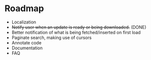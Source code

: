 Roadmap
=========
* Localization
* ~~Notify user when an update is ready or being downloaded.~~ (DONE)
* Better notification of what is being fetched/inserted on first load
* Paginate search, making use of cursors
* Annotate code
* Documentation
* FAQ